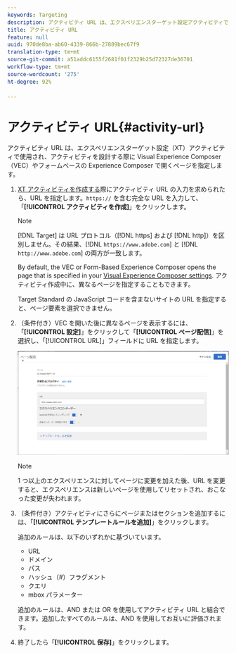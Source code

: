 ```yaml
---
keywords: Targeting
description: アクティビティ URL は、エクスペリエンスターゲット設定アクティビティで使用され、アクティビティを設計する際に Adobe Target Visual Experience Composer（VEC）やフォームベースの Experience Composer で開くページを指定します。
title: アクティビティ URL
feature: null
uuid: 970de8ba-ab60-4339-866b-27889bec67f9
translation-type: tm+mt
source-git-commit: a51addc6155f2681f01f2329b25d72327de36701
workflow-type: tm+mt
source-wordcount: '275'
ht-degree: 92%

---
```



# アクティビティ URL{#activity-url}

アクティビティ URL は、エクスペリエンスターゲット設定（XT）アクティビティで使用され、アクティビティを設計する際に Visual Experience Composer（VEC）やフォームベースの Experience Composer で開くページを指定します。

1. [XT アクティビティを作成する](/help/c-activities/t-experience-target/t-xt-create/xt-create.md)際にアクティビティ URL の入力を求められたら、URL を指定します。`https://` を含む完全な URL を入力して、「**[!UICONTROL アクティビティを作成]**」をクリックします。

   >[!NOTE]
   >
   >[!DNL Target] は URL プロトコル（[!DNL https] および [!DNL http]）を区別しません。その結果、[!DNL `https://www.adobe.com`] と [!DNL `http://www.adobe.com`] の両方が一致します。
   >
   >By default, the VEC or Form-Based Experience Composer opens the page that is specified in your [Visual Experience Composer settings](/help/administrating-target/visual-experience-composer-set-up.md). アクティビティ作成中に、異なるページを指定することもできます。
   >
   >Target Standard の JavaScript コードを含まないサイトの URL を指定すると、ページ要素を選択できません。

1. （条件付き）VEC を開いた後に異なるページを表示するには、「**[!UICONTROL 設定]**」をクリックして「**[!UICONTROL ページ配信]**」を選択し、「[!UICONTROL URL]」フィールドに URL を指定します。

   ![ページ配信ダイアログボックス](/help/c-activities/t-experience-target/t-xt-create/assets/url-config-new.png)

   >[!NOTE]
   >
   >1 つ以上のエクスペリエンスに対してページに変更を加えた後、URL を変更すると、エクスペリエンスは新しいページを使用してリセットされ、おこなった変更が失われます。

1. （条件付き）アクティビティにさらにページまたはセクションを追加するには、「**[!UICONTROL テンプレートルールを追加]**」をクリックします。

   追加のルールは、以下のいずれかに基づいています。

   * URL
   * ドメイン
   * パス
   * ハッシュ（#）フラグメント
   * クエリ
   * mbox パラメーター

   追加のルールは、AND または OR を使用してアクティビティ URL と結合できます。追加したすべてのルールは、AND を使用してお互いに評価されます。

1. 終了したら「**[!UICONTROL 保存]**」をクリックします。